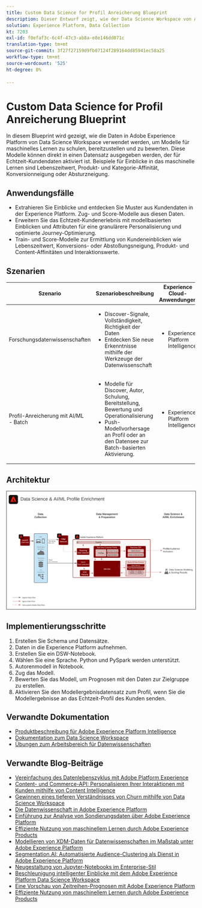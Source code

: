 ```yaml
---
title: Custom Data Science for Profil Anreicherung Blueprint
description: Dieser Entwurf zeigt, wie der Data Science Workspace von Adobe Experience Platform Daten innerhalb der Experience Platform verwenden kann, um Modelle auszubilden, bereitzustellen und zu bewerten, um Einblicke in das maschinelle Lernen aus den Daten zu erhalten.
solution: Experience Platform, Data Collection
kt: 7203
exl-id: f0efaf3c-6c4f-47c3-ab8a-e8e146dd071c
translation-type: tm+mt
source-git-commit: 3f27f27159d9fb07124f289164dd85941ec58a25
workflow-type: tm+mt
source-wordcount: '525'
ht-degree: 0%

---
```


# Custom Data Science for Profil Anreicherung Blueprint

In diesem Blueprint wird gezeigt, wie die Daten in Adobe Experience Platform von Data Science Workspace verwendet werden, um Modelle für maschinelles Lernen zu schulen, bereitzustellen und zu bewerten. Diese Modelle können direkt in einen Datensatz ausgegeben werden, der für Echtzeit-Kundendaten aktiviert ist. Beispiele für Einblicke in das maschinelle Lernen sind Lebenszeitwert, Produkt- und Kategorie-Affinität, Konversionneigung oder Absturzneigung.

## Anwendungsfälle

* Extrahieren Sie Einblicke und entdecken Sie Muster aus Kundendaten in der Experience Platform. Zug- und Score-Modelle aus diesen Daten.
* Erweitern Sie das Echtzeit-Kundenerlebnis mit modellbasierten Einblicken und Attributen für eine granulärere Personalisierung und optimierte Journey-Optimierung.
* Train- und Score-Modelle zur Ermittlung von Kundeneinblicken wie Lebenszeitwert, Konversions- oder Abstoßungsneigung, Produkt- und Content-Affinitäten und Interaktionswerte.

## Szenarien

| Szenario | Szenariobeschreibung | Experience Cloud-Anwendungen |
|---|---|---|
| Forschungsdatenwissenschaften | <ul><li>Discover-Signale, Vollständigkeit, Richtigkeit der Daten</li><li>Entdecken Sie neue Erkenntnisse mithilfe der Werkzeuge der Datenwissenschaft</li></ul> | <ul><li>Experience Platform Intelligence</li></ul> |
| Profil-Anreicherung mit AI/ML<br> - Batch | <ul><li>Modelle für Discover, Autor, Schulung, Bereitstellung, Bewertung und Operationalisierung</li><li>Push-Modellvorhersage an Profil oder an den Datensee zur Batch-basierten Aktivierung.</li></ul> | <ul><li>Experience Platform Intelligence</li></ul> |

## Architektur

<img src="assets/datascience.svg" alt="Referenzarchitektur für das Konzept der benutzerdefinierten Datenwissenschaft für die Anreicherung von Profilen" style="border:1px solid #4a4a4a" />

## Implementierungsschritte

1. Erstellen Sie Schema und Datensätze.
1. Daten in die Experience Platform aufnehmen.
1. Erstellen Sie ein DSW-Notebook.
1. Wählen Sie eine Sprache. Python und PySpark werden unterstützt.
1. Autorenmodell in Notebook.
1. Zug das Modell.
1. Bewerten Sie das Modell, um Prognosen mit den Daten zur Zielgruppe zu erstellen.
1. Aktivieren Sie den Modellergebnisdatensatz zum Profil, wenn Sie die Modellergebnisse an das Echtzeit-Profil des Kunden senden.

## Verwandte Dokumentation

* [Produktbeschreibung für Adobe Experience Platform Intelligence](https://helpx.adobe.com/legal/product-descriptions/adobe-experience-platform-intelligence---product-description.html)
* [Dokumentation zum Data Science Workspace](https://experienceleague.adobe.com/docs/experience-platform/data-science-workspace/home.html?lang=en)
* [Übungen zum Arbeitsbereich für Datenwissenschaften](https://experienceleague.adobe.com/docs/platform-learn/tutorials/data-science-workspace/understanding-data-science-workspace.html)

## Verwandte Blog-Beiträge

* [Vereinfachung des Datenlebenszyklus mit Adobe Platform Experience](https://medium.com/adobetech/simplifying-the-data-science-lifecycle-with-adobe-platform-experience-8ea4f056d82f)
* [Content- und Commerce-API: Personalisieren Ihrer Interaktionen mit Kunden mithilfe von Content Intelligence](https://medium.com/adobetech/content-and-commerce-ai-personalizing-your-interactions-with-customers-through-content-intelligence-dc182601deab)
* [Gewinnen eines tieferen Verständnisses von Churn mithilfe von Data Science Workspace](https://medium.com/adobetech/gaining-a-deeper-understanding-of-churn-using-data-science-workspace-18a2190e0cf3)
* [Die Datenwissenschaft in Adobe Experience Platform](https://medium.com/adobetech/understanding-data-science-in-adobe-experience-platform-5bce5a17b42)
* [Einführung zur Analyse von Sondierungsdaten über Adobe Experience Platform](https://medium.com/adobetech/an-introductory-look-at-exploratory-data-analysis-on-adobe-experience-platform-1bfce7501d9a)
* [Effiziente Nutzung von maschinellem Lernen durch Adobe Experience Products](https://medium.com/adobetech/cutting-across-adobe-experience-products-with-machine-learning-to-elevated-user-experience-7c85000510d1)
* [Modellieren von XDM-Daten für Datenwissenschaften im Maßstab unter Adobe Experience Platform](https://medium.com/adobetech/modeling-xdm-data-for-data-science-at-scale-on-adobe-experience-platform-222bb2a6dbf7)
* [Segmentation.AI: Automatisierte Audience-Clustering als Dienst in Adobe Experience Platform](https://medium.com/adobetech/segmentation-ai-automated-audience-clustering-as-a-service-in-adobe-experience-platform-261f4099462c)
* [Neugestaltung von Jupyter-Notebooks im Enterprise-Stil](https://medium.com/adobetech/reimagining-jupyter-notebooks-for-enterprise-scale-8bc6340d504a)
* [Beschleunigung intelligenter Einblicke mit dem Adobe Experience Platform Data Science Workspace](https://medium.com/adobetech/accelerate-intelligent-insights-with-adobe-experience-platform-data-science-workspace-89538bacbbea)
* [Eine Vorschau von Zeitreihen-Prognosen mit Adobe Experience Platform](https://medium.com/adobetech/preview-of-time-series-forecasting-with-adobe-experience-platform-38a2fc778e89)
* [Effiziente Nutzung von maschinellem Lernen durch Adobe Experience Products](https://medium.com/adobetech/cutting-across-adobe-experience-products-with-machine-learning-to-elevated-user-experience-7c85000510d1)
